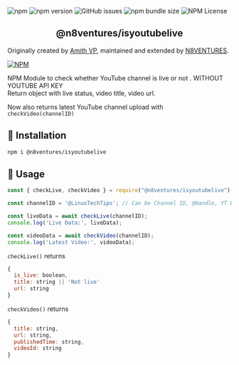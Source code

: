 ![npm](https://img.shields.io/npm/dt/%40n8ventures%2Fisyoutubelive?style=flat-square)
![npm version](https://img.shields.io/npm/v/%40n8ventures%2Fisyoutubelive?style=flat-square)
![GitHub issues](https://img.shields.io/github/issues/n8ventures/isyoutubelive?style=flat-square)
![npm bundle size](https://img.shields.io/bundlephobia/min/%40n8ventures%2Fisyoutubelive?style=flat-square)
![NPM License](https://img.shields.io/npm/l/%40n8ventures%2Fisyoutubelive?style=flat-square)

<p align="center">
  <h2 align="center">@n8ventures/isyoutubelive</h2>

Originally created by [Amith VP](https://github.com/amith-vp), maintained and extended by [N8VENTURES](https://github.com/n8ventures).

[![NPM](https://nodei.co/npm/@n8ventures/isyoutubelive.png?compact=true)](https://npmjs.org/package/@n8ventures/isyoutubelive)


NPM Module to check whether YouTube channel is live or not . WITHOUT YOUTUBE API KEY <br>
Return object with live status, video title, video url.

Now also returns latest YouTube channel upload with `checkVideo(channelID)`


## :floppy_disk: Installation

``` bash
npm i @n8ventures/isyoutubelive
```

## :feet: Usage

```js
const { checkLive, checkVideo } = require("@n8ventures/isyoutubelive")

const channelID = '@LinusTechTips'; // Can be Channel ID, @Handle, YT URLs

const liveData = await checkLive(channelID);
console.log('Live Data:', liveData);

const videoData = await checkVideo(channelID);
console.log('Latest Video:', videoData);
```

`checkLive()` returns 
```js
{
  is_live: boolean,
  title: string || 'Not live'
  url: string
} 
```

`checkVideo()` returns
```js 
{
  title: string,
  url: string,
  publishedTime: string,
  videoId: string
} 
```
